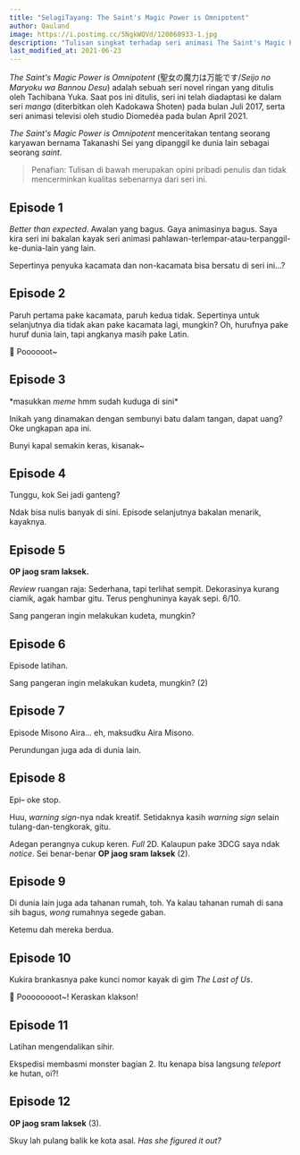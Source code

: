 ```yaml
---
title: "SelagiTayang: The Saint's Magic Power is Omnipotent"
author: Qauland
image: https://i.postimg.cc/5NgkWQVd/120060933-1.jpg
description: "Tulisan singkat terhadap seri animasi The Saint's Magic Power is Omnipotent."
last_modified_at: 2021-06-23
---
```


*The Saint's Magic Power is Omnipotent* (聖女の魔力は万能です/*Seijo no Maryoku wa Bannou Desu*) adalah sebuah seri novel ringan yang ditulis oleh Tachibana Yuka. Saat pos ini ditulis, seri ini telah diadaptasi ke dalam seri *manga* (diterbitkan oleh Kadokawa Shoten) pada bulan Juli 2017, serta seri animasi televisi oleh studio Diomedéa pada bulan April 2021.

*The Saint's Magic Power is Omnipotent* menceritakan tentang seorang karyawan bernama Takanashi Sei yang dipanggil ke dunia lain sebagai seorang *saint*.

> Penafian: Tulisan di bawah merupakan opini pribadi penulis dan tidak mencerminkan kualitas sebenarnya dari seri ini.

## Episode 1

*Better than expected*. Awalan yang bagus. Gaya animasinya bagus. Saya kira seri ini bakalan kayak seri animasi pahlawan-terlempar-atau-terpanggil-ke-dunia-lain yang lain.

Sepertinya penyuka kacamata dan non-kacamata bisa bersatu di seri ini...?

## Episode 2

Paruh pertama pake kacamata, paruh kedua tidak. Sepertinya untuk selanjutnya dia tidak akan pake kacamata lagi, mungkin? Oh, hurufnya pake huruf dunia lain, tapi angkanya masih pake Latin.

🚢 Poooooot~

## Episode 3

\*masukkan *meme* hmm sudah kuduga di sini\*

Inikah yang dinamakan dengan sembunyi batu dalam tangan, dapat uang? Oke ungkapan apa ini.

Bunyi kapal semakin keras, kisanak~

## Episode 4

Tunggu, kok Sei jadi ganteng?

Ndak bisa nulis banyak di sini. Episode selanjutnya bakalan menarik, kayaknya.

## Episode 5

**OP jaog sram laksek.**

*Review* ruangan raja: Sederhana, tapi terlihat sempit. Dekorasinya kurang ciamik, agak hambar gitu. Terus penghuninya kayak sepi. 6/10.

Sang pangeran ingin melakukan kudeta, mungkin?

## Episode 6

Episode latihan.

Sang pangeran ingin melakukan kudeta, mungkin? (2)

## Episode 7

Episode Misono Aira... eh, maksudku Aira Misono.

Perundungan juga ada di dunia lain.

## Episode 8

Epi– oke stop.

Huu, *warning sign*-nya ndak kreatif. Setidaknya kasih *warning sign* selain tulang-dan-tengkorak, gitu.

Adegan perangnya cukup keren. *Full* 2D. Kalaupun pake 3DCG saya ndak *notice*. Sei benar-benar **OP jaog sram laksek** (2).

## Episode 9

Di dunia lain juga ada tahanan rumah, toh. Ya kalau tahanan rumah di sana sih bagus, *wong* rumahnya segede gaban.

Ketemu dah mereka berdua.

## Episode 10

Kukira brankasnya pake kunci nomor kayak di gim *The Last of Us*.

🚢 Poooooooot~! Keraskan klakson!

## Episode 11

Latihan mengendalikan sihir.

Ekspedisi membasmi monster bagian 2. Itu kenapa bisa langsung *teleport* ke hutan, oi?!

## Episode 12

**OP jaog sram laksek** (3).

Skuy lah pulang balik ke kota asal. *Has she figured it out?*
